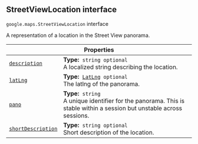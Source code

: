 
<devsite-heading text=" StreetViewLocation interface" for="StreetViewLocation" level="h2" link="" toc="" back-to-top=""><h2 id="StreetViewLocation" is-upgraded="">StreetViewLocation interface</h2></devsite-heading>
<p>
<code translate="no" dir="ltr"><span itemprop="path">google.maps</span>.<span itemprop="name">StreetViewLocation</span></code>
interface
</p>
<p>A representation of a location in the Street View panorama.</p>
<div class="devsite-table-wrapper"><table class="properties responsive" summary="interface StreetViewLocation - Properties">
<thead>
<tr><th colspan="2">Properties</th>
</tr></thead>
<tbody>
<tr id="StreetViewLocation.description">
<td itemprop="property"><code translate="no" dir="ltr"><a class="secret-link" href="#StreetViewLocation.description"><span>description</span></a></code></td>
<td><div><strong>Type:</strong>&nbsp; <code translate="no" dir="ltr">string <span class="optional-type-annotation">optional</span></code></div>
<div class="desc">A localized string describing the location.</div></td>
</tr>
<tr id="StreetViewLocation.latLng">
<td itemprop="property"><code translate="no" dir="ltr"><a class="secret-link" href="#StreetViewLocation.latLng"><span>latLng</span></a></code></td>
<td><div><strong>Type:</strong>&nbsp; <code translate="no" dir="ltr"><a href="LatLng.md">LatLng</a> <span class="optional-type-annotation">optional</span></code></div>
<div class="desc">The latlng of the panorama.</div></td>
</tr>
<tr id="StreetViewLocation.pano">
<td itemprop="property"><code translate="no" dir="ltr"><a class="secret-link" href="#StreetViewLocation.pano"><span>pano</span></a></code></td>
<td><div><strong>Type:</strong>&nbsp; <code translate="no" dir="ltr">string</code></div>
<div class="desc">A unique identifier for the panorama. This is stable within a session but unstable across sessions.</div></td>
</tr>
<tr id="StreetViewLocation.shortDescription">
<td itemprop="property"><code translate="no" dir="ltr"><a class="secret-link" href="#StreetViewLocation.shortDescription"><span>shortDescription</span></a></code></td>
<td><div><strong>Type:</strong>&nbsp; <code translate="no" dir="ltr">string <span class="optional-type-annotation">optional</span></code></div>
<div class="desc">Short description of the location.</div></td>
</tr>
</tbody>
</table></div>
